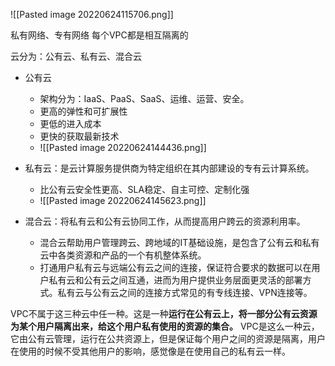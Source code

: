 ![[Pasted image 20220624115706.png]]

私有网络、专有网络
每个VPC都是相互隔离的

云分为：公有云、私有云、混合云
- 公有云
	- 架构分为：IaaS、PaaS、SaaS、运维、运营、安全。
	- 更高的弹性和可扩展性
	- 更低的进入成本
	- 更快的获取最新技术
	- ![[Pasted image 20220624144436.png]]
- 私有云：是云计算服务提供商为特定组织在其内部建设的专有云计算系统。
	- 比公有云安全性更高、SLA稳定、自主可控、定制化强
	- ![[Pasted image 20220624145623.png]]

- 混合云：将私有云和公有云协同工作，从而提高用户跨云的资源利用率。
	- 混合云帮助用户管理跨云、跨地域的IT基础设施，是包含了公有云和私有云中各类资源和产品的一个有机整体系统。
	- 打通用户私有云与远端公有云之间的连接，保证符合要求的数据可以在用户私有云和公有云之间互通，进而为用户提供业务层面更灵活的部署方式。私有云与公有云之间的连接方式常见的有专线连接、VPN连接等。


VPC不属于这三种云中任一种。这是一种**运行在公有云上，将一部分公有云资源为某个用户隔离出来，给这个用户私有使用的资源的集合。**
VPC是这么一种云，它由公有云管理，运行在公共资源上，但是保证每个用户之间的资源是隔离，用户在使用的时候不受其他用户的影响，感觉像是在使用自己的私有云一样。